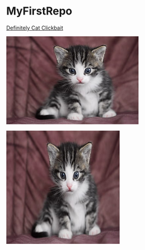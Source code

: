 # MyFirstRepo

[Definitely Cat Clickbait](https://www.markdownguide.org/cheat-sheet/)

![meow](cats.jpg)

<img src="cats.jpg" alt="alt text" width="300" height="300">

